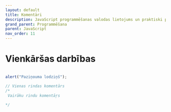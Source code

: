 ```yaml
---
layout: default
title: Komentāri
description: JavaScript programmēšanas valodas lietojums un praktiski piemēri
grand_parent: Programmēšana
parent: JavaScript
nav_order: 11
---
```


# Vienkāršas darbības

~~~js

alert("Paziņouma lodziņš");

// Vienas rindas komentārs
/*
 Vairāku rindu komentāŗs
 
*/
~~~